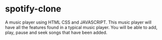 # spotify-clone
A music player using HTML CSS and JAVASCRIPT. This music player will have all the features found in a typical music player. You will be able to add, play, pause and seek songs that have been added. 
